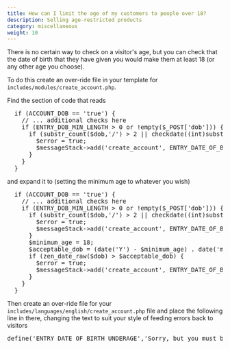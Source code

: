 ```yaml
---
title: How can I limit the age of my customers to people over 18?
description: Selling age-restricted products 
category: miscellaneous
weight: 10
---
```


There is no certain way to check on a visitor's age, but you can check that the date of birth that they have given you would make them at least 18 (or any other age you choose).

To do this create an over-ride file in your template for <code>includes/modules/create_account.php</code>.

Find the section of code that reads
<pre>
  if (ACCOUNT_DOB == 'true') {
    // ... additional checks here 
    if (ENTRY_DOB_MIN_LENGTH > 0 or !empty($_POST['dob'])) {
      if (substr_count($dob,'/') > 2 || checkdate((int)substr(zen_date_raw($dob), 4, 2), (int)substr(zen_date_raw($dob), 6, 2), (int)substr(zen_date_raw($dob), 0, 4)) == false) {
        $error = true;
        $messageStack->add('create_account', ENTRY_DATE_OF_BIRTH_ERROR);
      }
    }
  }
</pre>

and expand it to (setting the minimum age to whatever you wish)

<pre>
  if (ACCOUNT_DOB == 'true') {
    // ... additional checks here 
    if (ENTRY_DOB_MIN_LENGTH > 0 or !empty($_POST['dob'])) {
      if (substr_count($dob,'/') > 2 || checkdate((int)substr(zen_date_raw($dob), 4, 2), (int)substr(zen_date_raw($dob), 6, 2), (int)substr(zen_date_raw($dob), 0, 4)) == false) {
        $error = true;
        $messageStack->add('create_account', ENTRY_DATE_OF_BIRTH_ERROR);
      }
      $minimum_age = 18;
      $acceptable_dob = (date('Y') - $minimum_age) . date('md');
      if (zen_date_raw($dob) > $acceptable_dob) {
        $error = true;
        $messageStack->add('create_account', ENTRY_DATE_OF_BIRTH_UNDERAGE);
      }               
    }
  }
</pre>


Then create an over-ride file for your <code>includes/languages/english/create_account.php</code> file and place the following line in there, changing the text to suit your style of feeding errors back to visitors

<pre>
define('ENTRY_DATE_OF_BIRTH_UNDERAGE','Sorry, but you must be at least 18 to register to use this site');
</pre>

